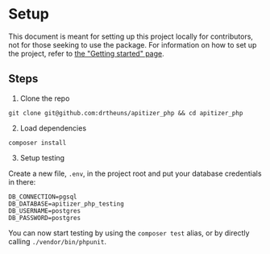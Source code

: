 # Setup

This document is meant for setting up this project locally for contributors, not
for those seeking to use the package. For information on how to set up the
project, refer to [the "Getting started" page](https://drtheuns.github.io/apitizer_php/index).

## Steps

1. Clone the repo

```
git clone git@github.com:drtheuns/apitizer_php && cd apitizer_php
```

2. Load dependencies

```
composer install
```

3. Setup testing

Create a new file, `.env`, in the project root and put your database credentials
in there:

```
DB_CONNECTION=pgsql
DB_DATABASE=apitizer_php_testing
DB_USERNAME=postgres
DB_PASSWORD=postgres
```

You can now start testing by using the `composer test` alias, or by directly
calling `./vendor/bin/phpunit`.
